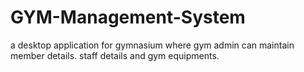 # GYM-Management-System
a desktop application for gymnasium where gym admin can maintain member details. staff details and gym equipments.
